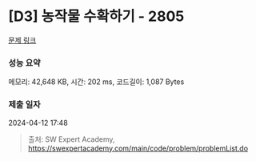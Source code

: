 # [D3] 농작물 수확하기 - 2805 

[문제 링크](https://swexpertacademy.com/main/code/problem/problemDetail.do?contestProbId=AV7GLXqKAWYDFAXB) 

### 성능 요약

메모리: 42,648 KB, 시간: 202 ms, 코드길이: 1,087 Bytes

### 제출 일자

2024-04-12 17:48



> 출처: SW Expert Academy, https://swexpertacademy.com/main/code/problem/problemList.do